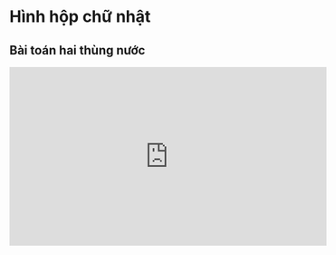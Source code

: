 # Hình hộp chữ nhật
## Bài toán hai thùng nước
<iframe width="560" height="315" src="https://www.youtube.com/embed/CU7hu2xZyu0?si=4FVtcTSA5z2C0tAJ" title="YouTube video player" frameborder="0" allow="accelerometer; autoplay; clipboard-write; encrypted-media; gyroscope; picture-in-picture; web-share" referrerpolicy="strict-origin-when-cross-origin" allowfullscreen></iframe>